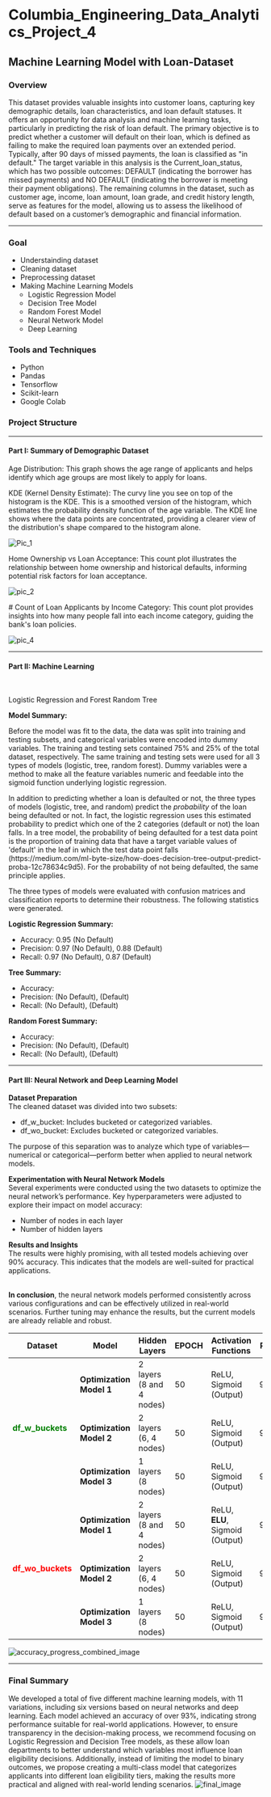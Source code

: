 # Columbia_Engineering_Data_Analytics_Project_4

<h2>Machine Learning Model with Loan-Dataset </h2>

<h3>Overview</h3>

<p> 
This dataset provides valuable insights into customer loans, capturing key demographic details, loan characteristics, and loan default statuses. It offers an opportunity for data analysis and machine learning tasks, particularly in predicting the risk of loan default. The primary objective is to predict whether a customer will default on their loan, which is defined as failing to make the required loan payments over an extended period. Typically, after 90 days of missed payments, the loan is classified as "in default."
The target variable in this analysis is the Current_loan_status, which has two possible outcomes: DEFAULT (indicating the borrower has missed payments) and NO DEFAULT (indicating the borrower is meeting their payment obligations). The remaining columns in the dataset, such as customer age, income, loan amount, loan grade, and credit history length, serve as features for the model, allowing us to assess the likelihood of default based on a customer’s demographic and financial information.

</p>

<hr/>

<h3>Goal</h3>

<ul>
<li>Understainding dataset</li>
<li>Cleaning dataset</li>
<li>Preprocessing dataset</li>
<li>Making Machine Learning Models
<ul style= "padding-left: 15px;">
<li>Logistic Regression Model</li>
<li>Decision Tree Model</li>
<li>Random Forest Model</li>
<li>Neural Network Model</li>
<li>Deep Learning</li>
</ul>
</li>
</ul>

</hr>

<h3>Tools and Techniques</h3>

<ul>
<li>Python</li>
<li>Pandas</li>
<li>Tensorflow</li>
<li>Scikit-learn</li>
<li>Google Colab</li>
</ul>

</hr>

<h3>Project Structure</h3>
<hr/>
<h4>Part I: Summary of Demographic Dataset</h4>

<p> Age Distribution: This graph shows the age range of applicants and helps identify which age groups are most likely to apply for loans. 

KDE (Kernel Density Estimate): The curvy line you see on top of the histogram is the KDE. This is a smoothed version of the histogram, which estimates the probability density function of the age variable. The KDE line shows where the data points are concentrated, providing a clearer view of the distribution's shape compared to the histogram alone.</p>

![Pic_1](https://github.com/user-attachments/assets/99ed9c4b-161b-4df2-aa1d-7244125a6933)


<p> Home Ownership vs Loan Acceptance: This count plot illustrates the relationship between home ownership and historical defaults, informing potential risk factors for loan acceptance.</p>


![pic_2](https://github.com/user-attachments/assets/86fba4d5-2d2c-4361-b7e3-065ffbd3da12)


<p> # Count of Loan Applicants by Income Category: This count plot provides insights into how many people fall into each income category, guiding the bank's loan policies.</p>


![pic_4](https://github.com/user-attachments/assets/4afbcb0e-ef5c-4c5c-9912-c97f70d35448)



<hr/>

<h4>Part II: Machine Learning</h4>
</br>

<p>
Logistic Regression and Forest Random Tree

<b>Model Summary:</b>
<p>
Before the model was fit to the data, the data was split into training and testing subsets, and categorical variables were encoded into dummy variables. The training and testing sets contained 75% and 25% of the total dataset, respectively. The same training and testing sets were used for all 3 types of models (logistic, tree, random forest). Dummy variables were a method to make all the feature variables numeric and feedable into the sigmoid function underlying logistic regression. 
</p>

<p>
In addition to predicting whether a loan is defaulted or not, the three types of models (logistic, tree, and random) predict the <i> probability </i> of the loan being defaulted or not. In fact, the logistic regression uses this estimated probability to predict which one of the 2 categories (default or not) the loan falls. In a tree model, the probability of being defaulted for a test data point is the proportion of training data that have a target variable values of 'default' in the leaf in which the test data point falls (https://medium.com/ml-byte-size/how-does-decision-tree-output-predict-proba-12c78634c9d5). For the probability of not being defaulted, the same principle applies. 
</p> 

<p>
The three types of models were evaluated with confusion matrices and classification reports to determine their robustness. The following statistics were generated. 
</p>


<p>
<b>Logistic Regression Summary:</b>
</p>

<ul>
<li>Accuracy: 0.95 (No Default)</li>
<li>Precision: 0.97 (No Default), 0.88 (Default)</li>

<li>Recall: 0.97 (No Default), 0.87 (Default)</li>

</ul>

</p>

<p>
<b>Tree Summary:</b>
</p>

<ul>
<li>Accuracy: </li>
<li>Precision:  (No Default),  (Default)</li>

<li>Recall:  (No Default),  (Default)</li>

</ul>

</p>

<p>
<b>Random Forest Summary:</b>
</p>

<ul>
<li>Accuracy: </li>
<li>Precision:  (No Default),  (Default)</li>

<li>Recall:  (No Default),  (Default)</li>

</ul>

</p>




<hr/>

<h4>Part III: Neural Network and Deep Learning Model</h4>

<p>
<b>Dataset Preparation</b><br/>
The cleaned dataset was divided into two subsets:
<ul>
<li>df_w_bucket: Includes bucketed or categorized variables.</li>
<li>df_wo_bucket: Excludes bucketed or categorized variables.</li>
</ul>
The purpose of this separation was to analyze which type of variables—numerical or categorical—perform better when applied to neural network models.

<b>Experimentation with Neural Network Models</b><br/>
Several experiments were conducted using the two datasets to optimize the neural network’s performance. Key hyperparameters were adjusted to explore their impact on model accuracy:
<ul>
<li>Number of nodes in each layer</li>
<li>Number of hidden layers</li>
</ul>
<b>Results and Insights</b><br/>
The results were highly promising, with all tested models achieving over 90% accuracy. This indicates that the models are well-suited for practical applications.
</br></br>

<b>In conclusion</b>, the neural network models performed consistently across various configurations and can be effectively utilized in real-world scenarios. Further tuning may enhance the results, but the current models are already reliable and robust.
</p>

<table>
  <thead background-color: #f2f2f2;
      font-weight: bold;>
    <tr>
      <th>Dataset</th>
      <th>Model</th>
      <th>Hidden Layers</th>
      <th>EPOCH</th>
      <th>Activation Functions</th>
      <th>Result</th>
    </tr>
  </thead>
  <tbody>
    <tr>
      <td rowspan="3" style="color: green; font-weight: bold;">df_w_buckets</td>
      <td><b>Optimization Model 1</b></td>
      <td>2 layers (8 and 4 nodes)</td>
      <td>50</td>
      <td>ReLU, Sigmoid (Output)</td>
      <td>95.7%</td>
    </tr>
    <tr>
      <td><b>Optimization Model 2</b></td>
      <td>2 layers (6, 4 nodes)</td>
      <td>50</td>
      <td>ReLU, Sigmoid (Output)</td>
      <td>95.6%</td>
    </tr>
    <tr>
      <td><b>Optimization Model 3</b></td>
      <td>1 layers (8 nodes)</td>
      <td>50</td>
      <td>ReLU, Sigmoid (Output)</td>
      <td>96.2%</td>
    </tr>
    <tr>
      <td rowspan="3" style="color: red; font-weight: bold;">df_wo_buckets</td>
      <td><b>Optimization Model 1</b></td>
      <td>2 layers (8 and 4 nodes)</td>
      <td>50</td>
      <td>ReLU, <b>ELU</b>, Sigmoid (Output)</td>
      <td>93.0%</td>
    </tr>
    <tr>
      <td><b>Optimization Model 2</b></td>
      <td>2 layers (6, 4 nodes)</td>
      <td>50</td>
      <td>ReLU, Sigmoid (Output)</td>
      <td>93.1%</td>
    </tr>
    <tr>
      <td><b>Optimization Model 3</b></td>
      <td>1 layers (8 nodes)</td>
      <td>50</td>
      <td>ReLU, Sigmoid (Output)</td>
      <td>93.2%</td>
    </tr>
  </tbody>
</table>
<img src="./Images/Model I-VI.PNG" alt="accuracy_progress_combined_image"/>
<hr/>
<h3>Final Summary</h3>
<p>
We developed a total of five different machine learning models, with 11 variations, including six versions based on neural networks and deep learning. Each model achieved an accuracy of over 93%, indicating strong performance suitable for real-world applications. However, to ensure transparency in the decision-making process, we recommend focusing on Logistic Regression and Decision Tree models, as these allow loan departments to better understand which variables most influence loan eligibility decisions. Additionally, instead of limiting the model to binary outcomes, we propose creating a multi-class model that categorizes applicants into different loan eligibility tiers, making the results more practical and aligned with real-world lending scenarios.

<img src="./Images/final_image.png" alt="final_image"/>

<img >
</p>

